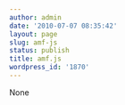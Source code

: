 ```yaml
---
author: admin
date: '2010-07-07 08:35:42'
layout: page
slug: amf-js
status: publish
title: amf.js
wordpress_id: '1870'
---
```


None

